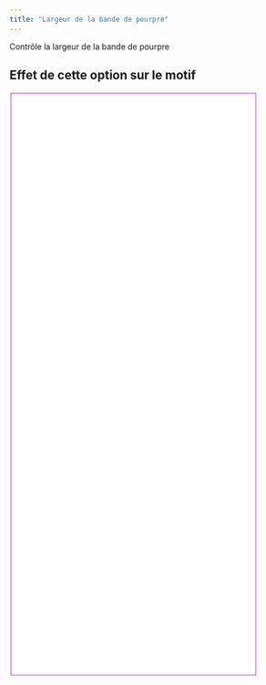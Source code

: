 ```yaml
---
title: "Largeur de la bande de pourpre"
---
```


Contrôle la largeur de la bande de pourpre

## Effet de cette option sur le motif

![Cette image montre l'effet de cette option en superposant plusieurs variantes qui ont une valeur différente pour cette option](tiberius_clavuswidth_sample.svg "Effet de cette option sur le motif")

